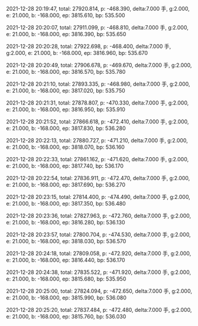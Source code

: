 2021-12-28 20:19:47, total: 27920.814, p: -468.390, delta:7.000 手, g:2.000, e: 21.000, b: -168.000, ep: 3815.610, bp: 535.500

2021-12-28 20:20:07, total: 27911.099, p: -468.810, delta:7.000 手, g:2.000, e: 21.000, b: -168.000, ep: 3816.390, bp: 535.650

2021-12-28 20:20:28, total: 27922.698, p: -468.400, delta:7.000 手, g:2.000, e: 21.000, b: -168.000, ep: 3816.960, bp: 535.670

2021-12-28 20:20:49, total: 27906.678, p: -469.670, delta:7.000 手, g:2.000, e: 21.000, b: -168.000, ep: 3816.570, bp: 535.780

2021-12-28 20:21:10, total: 27893.335, p: -468.980, delta:7.000 手, g:2.000, e: 21.000, b: -168.000, ep: 3817.020, bp: 535.750

2021-12-28 20:21:31, total: 27878.807, p: -470.330, delta:7.000 手, g:2.000, e: 21.000, b: -168.000, ep: 3816.950, bp: 535.910

2021-12-28 20:21:52, total: 27866.618, p: -472.410, delta:7.000 手, g:2.000, e: 21.000, b: -168.000, ep: 3817.830, bp: 536.280

2021-12-28 20:22:13, total: 27880.727, p: -471.210, delta:7.000 手, g:2.000, e: 21.000, b: -168.000, ep: 3818.070, bp: 536.160

2021-12-28 20:22:33, total: 27861.162, p: -471.620, delta:7.000 手, g:2.000, e: 21.000, b: -168.000, ep: 3817.740, bp: 536.170

2021-12-28 20:22:54, total: 27836.911, p: -472.470, delta:7.000 手, g:2.000, e: 21.000, b: -168.000, ep: 3817.690, bp: 536.270

2021-12-28 20:23:15, total: 27814.400, p: -474.490, delta:7.000 手, g:2.000, e: 21.000, b: -168.000, ep: 3817.350, bp: 536.480

2021-12-28 20:23:36, total: 27827.963, p: -472.760, delta:7.000 手, g:2.000, e: 21.000, b: -168.000, ep: 3816.280, bp: 536.130

2021-12-28 20:23:57, total: 27800.704, p: -474.530, delta:7.000 手, g:2.000, e: 21.000, b: -168.000, ep: 3818.030, bp: 536.570

2021-12-28 20:24:18, total: 27809.058, p: -472.920, delta:7.000 手, g:2.000, e: 21.000, b: -168.000, ep: 3816.440, bp: 536.170

2021-12-28 20:24:38, total: 27835.522, p: -471.920, delta:7.000 手, g:2.000, e: 21.000, b: -168.000, ep: 3815.680, bp: 535.950

2021-12-28 20:25:00, total: 27824.094, p: -472.650, delta:7.000 手, g:2.000, e: 21.000, b: -168.000, ep: 3815.990, bp: 536.080

2021-12-28 20:25:20, total: 27837.484, p: -472.480, delta:7.000 手, g:2.000, e: 21.000, b: -168.000, ep: 3815.760, bp: 536.030